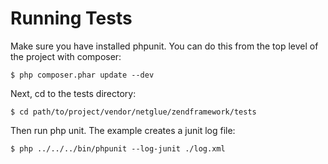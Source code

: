# Running Tests

Make sure you have installed phpunit. You can do this from the top level of the project with composer:

	$ php composer.phar update --dev
	
Next, cd to the tests directory:

	$ cd path/to/project/vendor/netglue/zendframework/tests

Then run php unit. The example creates a junit log file:

	$ php ../../../bin/phpunit --log-junit ./log.xml

